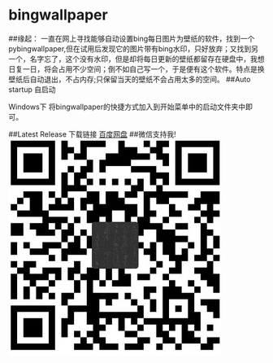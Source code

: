 ﻿# bingwallpaper

##缘起：
一直在网上寻找能够自动设置bing每日图片为壁纸的软件，找到一个pybingwallpaper,但在试用后发现它的图片带有bing水印，只好放弃；又找到另一个，名字忘了，这个没有水印，但是却将每日更新的壁纸都留存在硬盘中，我想日复一日，将会占用不少空间；倒不如自己写一个，于是便有这个软件。特点是换壁纸后自动退出，不占内存;只保留当天的壁纸不会占用太多的空间。
##Auto startup
自启动

Windows下
将bingwallpaper的快捷方式加入到开始菜单中的启动文件夹中即可。

##Latest Release 
下载链接
[百度网盘](http://pan.baidu.com/s/1o80iItO)
##微信支持我!
![](https://github.com/f0r1uck/bingwallpaper/blob/f0r1uck-patch-1/wx.jpg?raw=true)    
